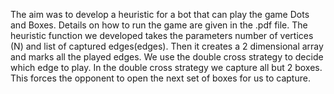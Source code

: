 The aim was to develop a heuristic for a bot that can play the game Dots and Boxes. 
Details on how to run the game are given in the .pdf file.
The heuristic function we developed takes the parameters number of vertices (N) and list of captured edges(edges).
Then it creates a 2 dimensional array and marks all the played edges.
We use the double cross strategy to decide which edge to play.
In the double cross strategy we capture all but 2 boxes.
This forces the opponent to open the next set of boxes for us to capture.

